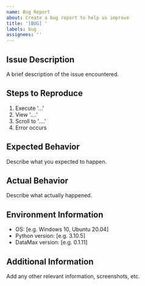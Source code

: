 ```yaml
---
name: Bug Report
about: Create a bug report to help us improve
title: '[BUG] '
labels: bug
assignees: ''
---
```


## Issue Description
A brief description of the issue encountered.

## Steps to Reproduce
1. Execute '...'
2. View '....'
3. Scroll to '....'
4. Error occurs

## Expected Behavior
Describe what you expected to happen.

## Actual Behavior
Describe what actually happened.

## Environment Information
- OS: [e.g. Windows 10, Ubuntu 20.04]
- Python version: [e.g. 3.10.5]
- DataMax version: [e.g. 0.1.11]

## Additional Information
Add any other relevant information, screenshots, etc.
